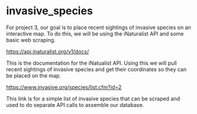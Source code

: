 # invasive_species

For project 3, our goal is to place recent sightings of invasive species on an interactive map. To do this, we will be using the iNaturalist API and some basic web scraping. 

https://api.inaturalist.org/v1/docs/

This is the documentation for the iNatualist API. Using this we will pull recent sightings of invasive species and get their coordinates so they can be placed on the map. 

https://www.invasive.org/species/list.cfm?id=2

This link is for a simple list of invasive species that can be scraped and used to do separate API calls to assemble our database. 